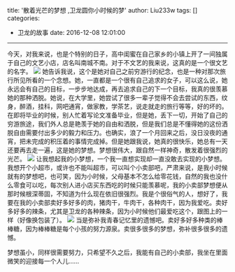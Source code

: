 title: '散着光芒的梦想 ,卫龙圆你小时候的梦'
author: Liu233w
tags: []
categories:
  - 卫龙的故事
date: 2016-12-08 12:01:00
---
今天，对我来说，也是个特别的日子，高中闺蜜在自己家乡的小镇上开了一间独属于自己的文艺小店，店名叫南城不南。对于不文艺的我来说，这真的是一个很文艺的名字。
<image src="/img/22.jpg">
她告诉我说，这个是她对自己之前穷游行的纪念，也是一种对那次旅行所见所看的一个念想。她，一直都是一个很有自己追求的女子，可以这么说，她永远会有自己的目标，一步步地达成，再去追求自己的下一个目标，我真的很羡慕她的那种洒脱。她说，在大学里，她尝试了很多一辈子觉得不会去尝试的东西，纹身，醉酒，挂科，网吧通宵，做家教，学茶艺，说走就走的旅行等等，好的坏的。在即将毕业的时候，别人忙着写论文准备毕业，但是她，丢下一切，开始了自己的穷游旅途，我们外人总是艳羡于她的自由和洒脱，但是我们总是不懂得她的这份洒脱自由需要付出多少的毅力和压力。也确实，浪了一个月回来之后，没日没夜的通宵，把未完成的积压着的事情完成掉。但是她跟我说，她真的很快乐，她总有一天还要再去走一遍，这是她的梦想。梦想很伟大，跟自然一样神奇，散发着很强烈的光芒。
<image src="/img/23.jpg">
让我想起我的小梦想，一个我一直想实现却一直没敢去实现的小梦想。我想开个小超市，或许也不能叫超市，可以叫个小卖部吧，严肃来说，是我小时候就有的梦想吧，也可笑，因为小时候，父母基本不怎么给零花钱，自然的我也没什么零食可以吃，每次别人进小店买东西吃的时候只能羡慕呢，我的小卖部梦想便从那时候根深蒂固，不知道为什么现在依旧很强烈。我是个很俗气的人，想好了，我要在我的小卖部卖好多好多的肉，猪肉干，牛肉干，各种肉干，因为我爱吃。卖好多好多的辣条，尤其是卫龙的各种辣条，因为小时候他们最爱吃这个，跟图上的一样（好像换包装了）。
<image src="/img/21.jpg">
当是弥补我青春记忆里的遗憾吧。卖好多好多种类的棒棒糖，因为棒棒糖是每个小孩的努力源泉。卖很多很多的梦想，弥补很多很多的遗憾。

梦想虽小，同样很需要努力，只希望不久之后，我能有自己的小卖部，我坐在里面微笑的迎接每一个人儿…… 